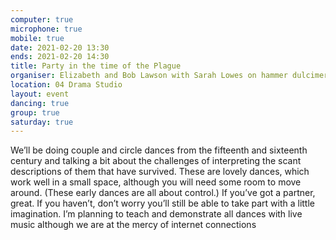 ```yaml
---
computer: true
microphone: true
mobile: true
date: 2021-02-20 13:30
ends: 2021-02-20 14:30
title: Party in the time of the Plague
organiser: Elizabeth and Bob Lawson with Sarah Lowes on hammer dulcimer.
location: 04 Drama Studio
layout: event
dancing: true
group: true
saturday: true
---
```

We’ll be doing couple and circle dances from the fifteenth and sixteenth century and talking a bit about the challenges of interpreting the scant descriptions of them that have survived.  These are lovely dances, which work well in a small space, although you will need some room to move around.  (These early dances are all about control.)  If you’ve got a partner, great.  If you haven’t, don’t worry you’ll still be able to take part with a little imagination.  I’m planning to teach and demonstrate all dances with live music although we are at the mercy of internet connections 
